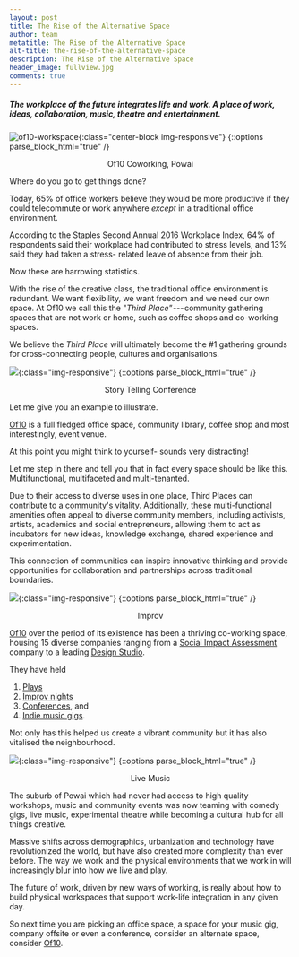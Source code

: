 ```yaml
---
layout: post
title: The Rise of the Alternative Space
author: team
metatitle: The Rise of the Alternative Space
alt-title: the-rise-of-the-alternative-space
description: The Rise of the Alternative Space
header_image: fullview.jpg
comments: true
---
```


##### The workplace of the future integrates life and work. A place of work, ideas, collaboration, music, theatre and entertainment.

![of10-workspace](https://cdn-images-1.medium.com/max/640/1*lwIcDYXf2YUOjDPT6D0MHA.jpeg){:class="center-block img-responsive"}
{::options parse_block_html="true" /}
<p style="text-align: center;">Of10 Coworking, Powai</p>

Where do you go to get things done?

Today, 65% of office workers believe they would be more productive if they could telecommute or work anywhere *except* in a traditional office environment.

According to the Staples Second Annual 2016 Workplace Index, 64% of respondents said their workplace had contributed to stress levels, and 13% said they had taken a stress- related leave of absence from their job.

Now these are harrowing statistics.

With the rise of the creative class, the traditional office environment is redundant. We want flexibility, we want freedom and we need our own space. At Of10 we call this the "*Third Place"* --- community gathering spaces that are not work or home, such as coffee shops and co-working spaces.

We believe the *Third Place* will ultimately become the #1 gathering grounds for cross-connecting people, cultures and organisations.

![](https://cdn-images-1.medium.com/max/640/1*i21jNicnC3pkozFaJ_Zk-g.jpeg){:class="img-responsive"}
{::options parse_block_html="true" /}
<p style="text-align: center;">Story Telling Conference</p>

Let me give you an example to illustrate.

[Of10](http://www.of10.in) is a full fledged office space, community library, coffee shop and most interestingly, event venue.

At this point you might think to yourself- sounds very distracting!

Let me step in there and tell you that in fact every space should be like this. Multifunctional, multifaceted and multi-tenanted.

Due to their access to diverse uses in one place, Third Places can contribute to a [community's vitality.](http://crcresearch.org/vitality/vitality) Additionally, these multi-functional amenities often appeal to diverse community members, including activists, artists, academics and social entrepreneurs, allowing them to act as incubators for new ideas, knowledge exchange, shared experience and experimentation.

This connection of communities can inspire innovative thinking and provide opportunities for collaboration and partnerships across traditional boundaries.

![](https://cdn-images-1.medium.com/max/640/1*2Hpr2NDYD97JRGwysFlvUw.jpeg){:class="img-responsive"}
{::options parse_block_html="true" /}
<p style="text-align: center;">Improv</p>

[Of10](http://www.of10.in) over the period of its existence has been a thriving co-working space, housing 15 diverse companies ranging from a [Social Impact Assessment](http://the4thwheel.com) company to a leading [Design Studio](http://zeuxinnovation.com).

They have held

1.  [Plays](https://www.facebook.com/events/494278954281115/)
2.  [Improv nights](https://www.facebook.com/events/2018587701751833/)
3.  [Conferences](https://www.facebook.com/events/306721846459325/), and
4.  [Indie music gigs](https://www.facebook.com/events/174086289830085/).

Not only has this helped us create a vibrant community but it has also vitalised the neighbourhood.

![](https://cdn-images-1.medium.com/max/640/1*zsjzzKGbxIQJcsDIMb4Kww.jpeg){:class="img-responsive"}
{::options parse_block_html="true" /}
<p style="text-align: center;">Live Music</p>

The suburb of Powai which had never had access to high quality workshops, music and community events was now teaming with comedy gigs, live music, experimental theatre while becoming a cultural hub for all things creative.

Massive shifts across demographics, urbanization and technology have revolutionized the world, but have also created more complexity than ever before. The way we work and the physical environments that we work in will increasingly blur into how we live and play.

The future of work, driven by new ways of working, is really about how to build physical workspaces that support work-life integration in any given day.

So next time you are picking an office space, a space for your music gig, company offsite or even a conference, consider an alternate space, consider [Of10](http://www.of10.in).
